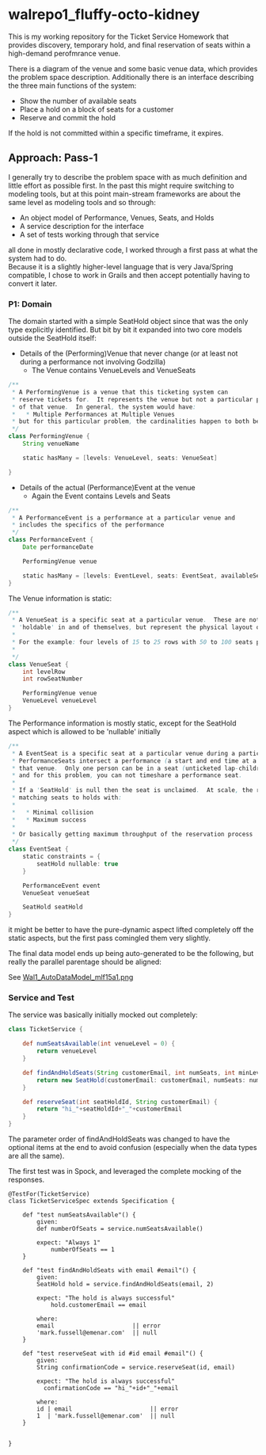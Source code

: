 # walrepo1_fluffy-octo-kidney

This is my working repository for the Ticket Service Homework that provides discovery, temporary hold, and final reservation
of seats within a high-demand perofmrance venue.

There is a diagram of the venue and some basic venue data, which provides the problem space description.  Additionally
there is an interface describing the three main functions of the system:

  * Show the number of available seats
  * Place a hold on a block of seats for a customer
  * Reserve and commit the hold
  
If the hold is not committed within a specific timeframe, it expires.

## Approach: Pass-1

I generally try to describe the problem space with as much definition and little effort as possible first.  In the
past this might require switching to modeling tools, but at this point main-stream frameworks are about the same
level as modeling tools and so through:

  * An object model of Performance, Venues, Seats, and Holds
  * A service description for the interface
  * A set of tests working through that service
  
all done in mostly declarative code, I worked through a first pass at what the system had to do.  
Because it is a slightly higher-level language that is very Java/Spring compatible, I chose to work in Grails
and then accept potentially having to convert it later.  

### P1: Domain

The domain started with a simple SeatHold object since that was the only type explicitly identified.  But bit
by bit it expanded into two core models outside the SeatHold itself:

  * Details of the (Performing)Venue that never change (or at least not during a performance not involving Godzilla)
    * The Venue contains VenueLevels and VenueSeats
  
```groovy
/**
 * A PerformingVenue is a venue that this ticketing system can
 * reserve tickets for.  It represents the venue but not a particular performance
 * of that venue.  In general, the system would have:
 *   * Multiple Performances at Multiple Venues
 * but for this particular problem, the cardinalities happen to both be "one"
 */
class PerformingVenue {
    String venueName

    static hasMany = [levels: VenueLevel, seats: VenueSeat]

}
```

  * Details of the actual (Performance)Event at the venue
    * Again the Event contains Levels and Seats
 
```groovy
/**
 * A PerformanceEvent is a performance at a particular venue and
 * includes the specifics of the performance
 */
class PerformanceEvent {
    Date performanceDate

    PerformingVenue venue

    static hasMany = [levels: EventLevel, seats: EventSeat, availableSeats: EventSeat]
}
```

The Venue information is static:

```groovy
/**
 * A VenueSeat is a specific seat at a particular venue.  These are not
 * 'holdable' in and of themselves, but represent the physical layout of the venue.
 *
 * For the example: four levels of 15 to 25 rows with 50 to 100 seats per row
 *
 */
class VenueSeat {
    int levelRow
    int rowSeatNumber

    PerformingVenue venue
    VenueLevel venueLevel
}
```

The Performance information is mostly static, except for the SeatHold aspect which is allowed to be 'nullable' initially

```groovy
/**
 * A EventSeat is a specific seat at a particular venue during a particular performance.
 * PerformanceSeats intersect a performance (a start and end time at a venue) with a seat at
 * that venue.  Only one person can be in a seat (unticketed lap-children exempted) at any given time
 * and for this problem, you can not timeshare a performance seat.
 *
 * If a 'SeatHold' is null then the seat is unclaimed.  At scale, the real issue is
 * matching seats to holds with:
 *
 *   * Minimal collision
 *   * Maximum success
 *
 * Or basically getting maximum throughput of the reservation process
 */
class EventSeat {
    static constraints = {
        seatHold nullable: true
    }

    PerformanceEvent event
    VenueSeat venueSeat

    SeatHold seatHold
}
```

it might be better to have the pure-dynamic aspect lifted completely off the static aspects, but the first pass
comingled them very slightly.

The final data model ends up being auto-generated to be the following, but really the parallel parentage should be 
aligned:

See [Wal1_AutoDataModel_mlf15a1.png](doc/README/Wal1_AutoDataModel_mlf15a1.png)

### Service and Test

The service was basically initially mocked out completely:

```groovy
class TicketService {

    def numSeatsAvailable(int venueLevel = 0) {
        return venueLevel
    }

    def findAndHoldSeats(String customerEmail, int numSeats, int minLevel=0, int maxLevel=0) {
        return new SeatHold(customerEmail: customerEmail, numSeats: numSeats, minLevel: minLevel, maxLevel: maxLevel)
    }

    def reserveSeat(int seatHoldId, String customerEmail) {
        return "hi_"+seatHoldId+"_"+customerEmail
    }
}
```

The parameter order of findAndHoldSeats was changed to have the optional items at the end to avoid confusion (especially 
 when the data types are all the same).
 
The first test was in Spock, and leveraged the complete mocking of the responses.

```
@TestFor(TicketService)
class TicketServiceSpec extends Specification {

    def "test numSeatsAvailable"() {
        given:
        def numberOfSeats = service.numSeatsAvailable()

        expect: "Always 1"
            numberOfSeats == 1
    }

    def "test findAndHoldSeats with email #email"() {
        given:
        SeatHold hold = service.findAndHoldSeats(email, 2)

        expect: "The hold is always successful"
            hold.customerEmail == email

        where:
        email                      || error
        'mark.fussell@emenar.com'  || null
    }

    def "test reserveSeat with id #id email #email"() {
        given:
        String confirmationCode = service.reserveSeat(id, email)

        expect: "The hold is always successful"
          confirmationCode == "hi_"+id+"_"+email

        where:
        id | email                      || error
        1  | 'mark.fussell@emenar.com'  || null
    }


}



